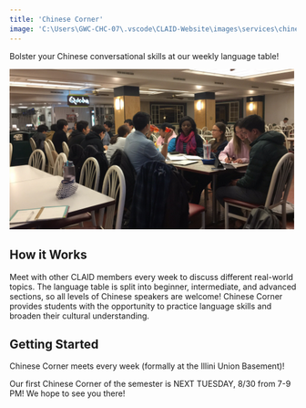 ```yaml
---
title: 'Chinese Corner'
image: 'C:\Users\GWC-CHC-07\.vscode\CLAID-Website\images\services\chinese_corner_logo.png'
---
```

<style>
  @media screen and (max-width: 800px) {
    #div-desktop {
      width:100%;
    }
  }
</style>

Bolster your Chinese conversational skills at our weekly language table!

<img src="/images/services/chinese-corner.png" alt="chinese corner" id="div-desktop" width="500"/>

## How it Works

Meet with other CLAID members every week to discuss different real-world topics. The language table is split into beginner, intermediate, and advanced sections, so all levels of Chinese speakers are welcome! Chinese Corner provides students with the opportunity to practice language skills and broaden their cultural understanding.

## Getting Started

Chinese Corner meets every week (formally at the Illini Union Basement)!

Our first Chinese Corner of the semester is NEXT TUESDAY, 8/30 from 7-9 PM! We hope to see you there!




<!-- /services/default.png -->
